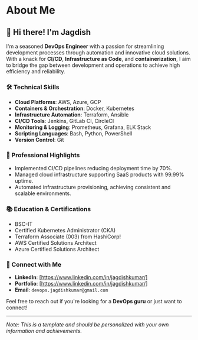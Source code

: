# About Me

## 👋 Hi there! I'm Jagdish

I'm a seasoned **DevOps Engineer** with a passion for streamlining development processes through automation and innovative cloud solutions. With a knack for **CI/CD**, **Infrastructure as Code**, and **containerization**, I aim to bridge the gap between development and operations to achieve high efficiency and reliability.

### 🛠️ Technical Skills

- **Cloud Platforms**: AWS, Azure, GCP
- **Containers & Orchestration**: Docker, Kubernetes
- **Infrastructure Automation**: Terraform, Ansible
- **CI/CD Tools**: Jenkins, GitLab CI, CircleCI
- **Monitoring & Logging**: Prometheus, Grafana, ELK Stack
- **Scripting Languages**: Bash, Python, PowerShell
- **Version Control**: Git

### 🌟 Professional Highlights

- Implemented CI/CD pipelines reducing deployment time by 70%.
- Managed cloud infrastructure supporting SaaS products with 99.99% uptime.
- Automated infrastructure provisioning, achieving consistent and scalable environments.

### 📚 Education & Certifications

- BSC-IT
- Certified Kubernetes Administrator (CKA)
- Terraform Associate (003) from HashiCorp!
- AWS Certified Solutions Architect
- Azure Certified Solutions Architect

### 🤝 Connect with Me

- **LinkedIn**: [https://www.linkedin.com/in/jagdishkumar/]
- **Portfolio**: [https://www.linkedin.com/in/jagdishkumar/]
- **Email**: `devops.jagdishkumar@gmail.com`

Feel free to reach out if you're looking for a **DevOps guru** or just want to connect!

---

*Note: This is a template and should be personalized with your own information and achievements.*
